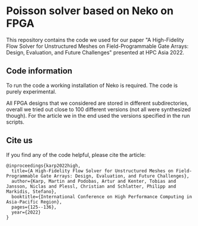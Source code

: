 # Poisson solver based on Neko on FPGA
This repository contains the code we used for our paper "A High-Fidelity Flow Solver for Unstructured Meshes 
on Field-Programmable Gate Arrays: Design, Evaluation, and Future Challenges" presented at HPC Asia 2022.

## Code information
To run the code a working installation of Neko is required. The code is purely experimental.

All FPGA designs that we considered are stored in different subdirectories, overall we tried out close to 100 different versions (not all were synthesized though).
For the article we in the end used the versions specified in the run scripts.

## Cite us
If you find any of the code helpful, please cite the article:
```
@inproceedings{karp2022high,
  title={A High-Fidelity Flow Solver for Unstructured Meshes on Field-Programmable Gate Arrays: Design, Evaluation, and Future Challenges},
  author={Karp, Martin and Podobas, Artur and Kenter, Tobias and Jansson, Niclas and Plessl, Christian and Schlatter, Philipp and Markidis, Stefano},
  booktitle={International Conference on High Performance Computing in Asia-Pacific Region},
  pages={125--136},
  year={2022}
}
```
